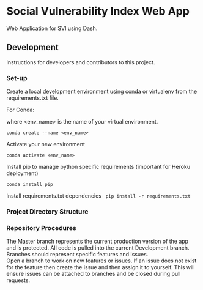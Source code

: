 # Social Vulnerability Index Web App
Web Application for SVI using Dash.

## Development
Instructions for developers and contributors to this project. 

### Set-up

Create a local development environment using conda or virtualenv from the requirements.txt file. 

For Conda:

where <env_name> is the name of your virtual environment.

`conda create --name <env_name> ` 

Activate your new environment

`conda activate <env_name>`

Install pip to manage python specific requirements (important for Heroku deployment)

`conda install pip`

Install requirements.txt dependencies
` pip install -r requirements.txt`

### Project Directory Structure

### Repository Procedures 
The Master branch represents the current production version of the app and is protected.
All code is pulled into the current Development branch. Branches should represent specific features and issues.  
Open a branch to work on new features or issues. If an issue does not exist for the feature then create the issue and then assign it to yourself. This will ensure issues can be attached to branches and be closed during pull requests. 
 
 

